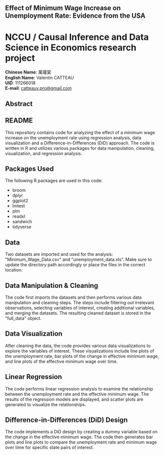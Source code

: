 ## Effect of Minimum Wage Increase on Unemployment Rate: Evidence from the USA<br>

# NCCU / Causal Inference and Data Science in Economics research project<br>

**Chinese Name**: 萬瓏棠<br>
**English Name**: Valentin CATTEAU<br>
**UID**: 111266018<br>
**E-mail**: catteauv.pro@gmail.com<br>

## **Abstract**<br>



## **README**<br>
This repository contains code for analyzing the effect of a minimum wage increase on the unemployment rate using regression analysis, data visualization and a Difference-in-Differences (DiD) approach. The code is written in R and utilizes various packages for data manipulation, cleaning, visualization, and regression analysis.

## **Packages Used**<br>
The following R packages are used in this code:<br>

- broom
- dplyr
- ggplot2
- lmtest
- plm
- readxl
- sandwich
- tidyverse

## **Data**<br>
Two datasets are imported and used for the analysis: "Minimum_Wage_Data.csv" and "unemployment_data.xls". Make sure to update the directory path accordingly or place the files in the correct location.

## **Data Manipulation & Cleaning**<br>
The code first imports the datasets and then performs various data manipulation and cleaning steps. The steps include filtering out irrelevant observations, selecting variables of interest, creating additional variables, and merging the datasets. The resulting cleaned dataset is stored in the "full_data" object.

## **Data Visualization**<br>
After cleaning the data, the code provides various data visualizations to explore the variables of interest. These visualizations include line plots of the unemployment rate, bar plots of the change in effective minimum wage, and line plots of the effective minimum wage over time.

## **Linear Regression**<br>
The code performs linear regression analysis to examine the relationship between the unemployment rate and the effective minimum wage. The results of the regression models are displayed, and scatter plots are generated to visualize the relationships.

## **Difference-in-Differences (DiD) Design**<br>
The code implements a DiD design by creating a dummy variable based on the change in the effective minimum wage. The code then generates bar plots and line plots to compare the unemployment rate and minimum wage over time for specific state pairs of interest.
